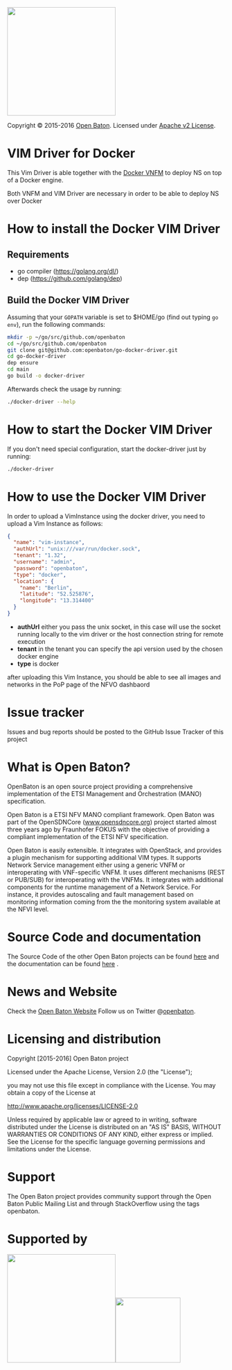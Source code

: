   <img src="https://raw.githubusercontent.com/openbaton/openbaton.github.io/master/images/openBaton.png" width="250"/>

  Copyright © 2015-2016 [Open Baton](http://openbaton.org).
  Licensed under [Apache v2 License](http://www.apache.org/licenses/LICENSE-2.0).

# VIM Driver for Docker

This Vim Driver is able together with the [Docker VNFM](https://github.com/openbaton/go-docker-vnfm) to deploy NS on top of a Docker engine.

Both VNFM and VIM Driver are necessary in order to be able to deploy NS over Docker   

# How to install the Docker VIM Driver

## Requirements

- go compiler (https://golang.org/dl/)
- dep (https://github.com/golang/dep)

## Build the Docker VIM Driver

Assuming that your `GOPATH` variable is set to $HOME/go (find out typing `go env`), run the following commands:

```bash
mkdir -p ~/go/src/github.com/openbaton
cd ~/go/src/github.com/openbaton
git clone git@github.com:openbaton/go-docker-driver.git
cd go-docker-driver
dep ensure
cd main
go build -o docker-driver
```

Afterwards check the usage by running:

```bash
./docker-driver --help
```

# How to start the Docker VIM Driver

If you don't need special configuration, start the docker-driver just by running:

```bash
./docker-driver
```

# How to use the Docker VIM Driver

In order to upload a VimInstance using the docker driver, you need to upload a Vim Instance as follows:

```json
{
  "name": "vim-instance",
  "authUrl": "unix:///var/run/docker.sock",
  "tenant": "1.32",
  "username": "admin",
  "password": "openbaton",
  "type": "docker",
  "location": {
    "name": "Berlin",
    "latitude": "52.525876",
    "longitude": "13.314400"
  }
}
```

* **authUrl** either you pass the unix socket, in this case will use the socket running locally to the vim driver or the host connection string for remote execution
* **tenant** in the tenant you can specify the api version used by the chosen docker engine
* **type** is docker

after uploading this Vim Instance, you should be able to see all images and networks in the PoP page of the NFVO dashbaord

# Issue tracker

Issues and bug reports should be posted to the GitHub Issue Tracker of this project

# What is Open Baton?

OpenBaton is an open source project providing a comprehensive implementation of the ETSI Management and Orchestration (MANO) specification.

Open Baton is a ETSI NFV MANO compliant framework. Open Baton was part of the OpenSDNCore (www.opensdncore.org) project started almost three years ago by Fraunhofer FOKUS with the objective of providing a compliant implementation of the ETSI NFV specification.

Open Baton is easily extensible. It integrates with OpenStack, and provides a plugin mechanism for supporting additional VIM types. It supports Network Service management either using a generic VNFM or interoperating with VNF-specific VNFM. It uses different mechanisms (REST or PUB/SUB) for interoperating with the VNFMs. It integrates with additional components for the runtime management of a Network Service. For instance, it provides autoscaling and fault management based on monitoring information coming from the the monitoring system available at the NFVI level.

# Source Code and documentation

The Source Code of the other Open Baton projects can be found [here][openbaton-github] and the documentation can be found [here][openbaton-doc] .

# News and Website

Check the [Open Baton Website][openbaton]
Follow us on Twitter @[openbaton][openbaton-twitter].

# Licensing and distribution
Copyright [2015-2016] Open Baton project

Licensed under the Apache License, Version 2.0 (the "License");

you may not use this file except in compliance with the License.
You may obtain a copy of the License at

  http://www.apache.org/licenses/LICENSE-2.0

Unless required by applicable law or agreed to in writing, software
distributed under the License is distributed on an "AS IS" BASIS,
WITHOUT WARRANTIES OR CONDITIONS OF ANY KIND, either express or implied.
See the License for the specific language governing permissions and
limitations under the License.

# Support
The Open Baton project provides community support through the Open Baton Public Mailing List and through StackOverflow using the tags openbaton.

# Supported by
  <img src="https://raw.githubusercontent.com/openbaton/openbaton.github.io/master/images/fokus.png" width="250"/><img src="https://raw.githubusercontent.com/openbaton/openbaton.github.io/master/images/tu.png" width="150"/>

[fokus-logo]: https://raw.githubusercontent.com/openbaton/openbaton.github.io/master/images/fokus.png
[openbaton]: http://openbaton.org
[openbaton-doc]: http://openbaton.org/documentation
[openbaton-github]: http://github.org/openbaton
[openbaton-logo]: https://raw.githubusercontent.com/openbaton/openbaton.github.io/master/images/openBaton.png
[openbaton-mail]: mailto:users@openbaton.org
[openbaton-twitter]: https://twitter.com/openbaton
[tub-logo]: https://raw.githubusercontent.com/openbaton/openbaton.github.io/master/images/tu.png
[dummy-vnfm-amqp]: https://github.com/openbaton/dummy-vnfm-amqp
[get-openbaton-org]: http://get.openbaton.org/plugins/stable/
